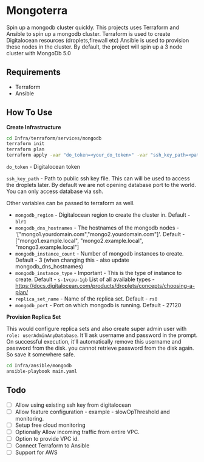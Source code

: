 # Mongoterra
Spin up a mongodb cluster quickly.
This projects uses Terraform and Ansible to spin up a mongodb cluster. Terraform is used to create Digitalocean resources (droplets,firewall etc) Ansible is used to provision these nodes in the cluster.
By default, the project will spin up a 3 node cluster with MongoDb 5.0

## Requirements
* Terraform
* Ansible

## How To Use
**Create Infrastructure**

```bash
cd Infra/terraform/services/mongodb 
terraform init
terraform plan
terraform apply -var "do_token=<your_do_token>" -var "ssh_key_path=<path_to_ssh_key>.pub"

```

`do_token` - Digitalocean token

`ssh_key_path` - Path to public ssh key file. This can will be used to access the droplets later. By default we are not opening database port to the world. You can only access database via ssh.


Other variables can be passed to terraform as well.
- `mongodb_region` - Digitalocean region to create the cluster in. Default - `blr1`
- `mongodb_dns_hostnames` - The hostnames of the mongodb nodes - '["mongo1.yourdomain.com","mongo2.yourdomain.com"]'. Default - ["mongo1.example.local", "mongo2.example.local", "mongo3.example.local"]
- `mongodb_instance_count` - Number of mongodb instances to create. Default - 3 (when changing this - also update mongodb_dns_hostnames)
- `mongodb_instance_type` - Important - This is the type of instance to create. Default - `s-1vcpu-1gb` List of all available types - https://docs.digitalocean.com/products/droplets/concepts/choosing-a-plan/
- `replica_set_name` - Name of the replica set. Default - `rs0`
- `mongodb_port` - Port on which mongodb is running. Default - 27120


**Provision Replica Set**


This would configure replica sets and also create super admin user with `role: userAdminAnyDatabase`. It'll ask username and password in the prompt. On successful execution, it'll automatically remove this username and password from the disk. you cannot retrieve password from the disk again. So save it somewhere safe.

```bash
cd Infra/ansible/mongodb
ansible-playbook main.yaml
```

## Todo
- [ ] Allow using existing ssh key from digitalocean
- [ ] Allow feature configuration - example - slowOpThreshold and monitoring.
- [ ] Setup free cloud monitoring
- [ ] Optionally Allow incoming traffic from entire VPC.
- [ ] Option to provide VPC id.
- [ ] Connect Terraform to Ansible
- [ ] Support for AWS